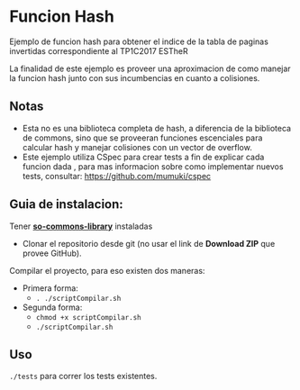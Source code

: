 # Funcion Hash

Ejemplo de funcion hash para obtener el indice de la tabla de paginas invertidas correspondiente al TP1C2017 ESTheR

La finalidad de este ejemplo es proveer una aproximacion de como manejar la funcion hash junto con sus incumbencias en cuanto a colisiones.

## Notas

- Esta no es una biblioteca completa de hash, a diferencia de la biblioteca de commons, sino que se proveeran funciones escenciales para calcular hash y manejar colisiones con un vector de overflow.
- Este ejemplo utiliza CSpec para crear tests a fin de explicar cada funcion dada , para mas informacion sobre como implementar nuevos tests, consultar:  https://github.com/mumuki/cspec

## Guia de instalacion:

Tener **[so-commons-library]( https://github.com/sisoputnfrba/so-commons-library)** instaladas

- Clonar el repositorio desde git (no usar el link de **Download ZIP** que provee GitHub).

Compilar el proyecto, para eso existen dos maneras:

* Primera forma:
	* `. ./scriptCompilar.sh`
* Segunda forma:
	* `chmod +x scriptCompilar.sh`
	* `./scriptCompilar.sh` 

## Uso 

 `./tests` para correr los tests existentes.
